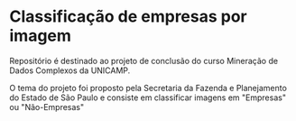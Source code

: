 # Classificação de empresas por imagem

Repositório é destinado ao projeto de conclusão do curso Mineração de Dados Complexos da UNICAMP.

O tema do projeto foi proposto pela Secretaria da Fazenda e Planejamento do Estado de São Paulo e consiste em classificar imagens em "Empresas" ou "Não-Empresas"

